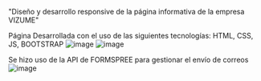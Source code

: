 "Diseño y desarrollo responsive de la página informativa de la empresa VIZUME"

Página Desarrollada con el uso de las siguientes tecnologías: HTML, CSS, JS, BOOTSTRAP
![image](https://github.com/user-attachments/assets/2e5f78e1-2b29-43a6-8d96-fe73a4450083)
![image](https://github.com/user-attachments/assets/46923a8f-c17e-4f94-8379-a410b6da6d6b)

Se hizo uso de la API de FORMSPREE para gestionar el envío de correos
![image](https://github.com/user-attachments/assets/c443c661-d5b4-424d-9818-138748380d0d)

